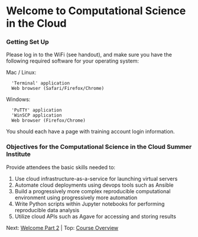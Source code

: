 # Welcome to Computational Science in the Cloud

### Getting Set Up

Please log in to the WiFi (see handout), and make sure you have the following required software for your operating system:

Mac / Linux:

```
  'Terminal' application
  Web browser (Safari/Firefox/Chrome)
```

Windows:

```
  'PuTTY' application
  'WinSCP application
  Web browser (Firefox/Chrome)
```

You should each have a page with training account login information. 


### Objectives for the Computational Science in the Cloud Summer Institute

 Provide attendees the basic skills needed to:
 1. Use cloud infrastructure-as-a-service for launching virtual servers
 2. Automate cloud deployments using devops tools such as Ansible
 3. Build a progressively more complex reproducible computational environment using progressively more automation
 4. Write Python scripts within Jupyter notebooks for performing reproducible data analysis
 5. Utilize cloud APIs such as Agave for accessing and storing results
 
Next: [Welcome Part 2](welcome_02.md) | Top: [Course Overview](../../index.md)

